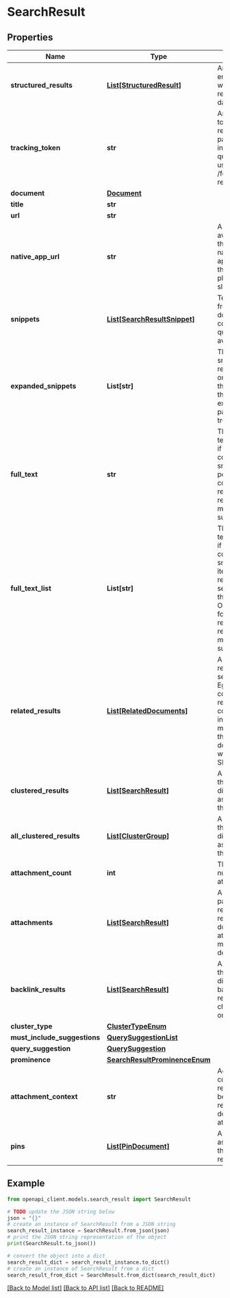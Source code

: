 # SearchResult


## Properties

Name | Type | Description | Notes
------------ | ------------- | ------------- | -------------
**structured_results** | [**List[StructuredResult]**](StructuredResult.md) | An array of entities in the work graph retrieved via a data request. | [optional] 
**tracking_token** | **str** | An opaque token that represents this particular result in this particular query. To be used for /feedback reporting. | [optional] 
**document** | [**Document**](Document.md) |  | [optional] 
**title** | **str** |  | [optional] 
**url** | **str** |  | 
**native_app_url** | **str** | A deep link, if available, into the datasource&#39;s native application for the user&#39;s platform (e.g. slack://...). | [optional] 
**snippets** | [**List[SearchResultSnippet]**](SearchResultSnippet.md) | Text content from the result document which contains search query terms, if available. | [optional] 
**expanded_snippets** | **List[str]** | The expanded snippets for this result. This is only populated if the query has the expand_snippets parameter set to true. | [optional] 
**full_text** | **str** | The full body text of the result if not already contained in the snippets. Only populated for conversation results (e.g. results from a messaging app such as Slack). | [optional] 
**full_text_list** | **List[str]** | The full body text of the result if not already contained in the snippets; each item in the array represents a separate line in the original text. Only populated for conversation results (e.g. results from a messaging app such as Slack). | [optional] 
**related_results** | [**List[RelatedDocuments]**](RelatedDocuments.md) | A list of results related to this search result. Eg. for conversation results it contains individual messages from the conversation document which will be shown on SERP. | [optional] 
**clustered_results** | [**List[SearchResult]**](SearchResult.md) | A list of results that should be displayed as associated with this result. | [optional] 
**all_clustered_results** | [**List[ClusterGroup]**](ClusterGroup.md) | A list of results that should be displayed as associated with this result. | [optional] 
**attachment_count** | **int** | The total number of attachments. | [optional] 
**attachments** | [**List[SearchResult]**](SearchResult.md) | A (potentially partial) list of results representing documents attached to the main result document. | [optional] 
**backlink_results** | [**List[SearchResult]**](SearchResult.md) | A list of results that should be displayed as backlinks of this result in reverse chronological order. | [optional] 
**cluster_type** | [**ClusterTypeEnum**](ClusterTypeEnum.md) |  | [optional] 
**must_include_suggestions** | [**QuerySuggestionList**](QuerySuggestionList.md) |  | [optional] 
**query_suggestion** | [**QuerySuggestion**](QuerySuggestion.md) |  | [optional] 
**prominence** | [**SearchResultProminenceEnum**](SearchResultProminenceEnum.md) |  | [optional] 
**attachment_context** | **str** | Additional context for the relationship between the result and the document it&#39;s attached to. | [optional] 
**pins** | [**List[PinDocument]**](PinDocument.md) | A list of pins associated with this search result. | [optional] 

## Example

```python
from openapi_client.models.search_result import SearchResult

# TODO update the JSON string below
json = "{}"
# create an instance of SearchResult from a JSON string
search_result_instance = SearchResult.from_json(json)
# print the JSON string representation of the object
print(SearchResult.to_json())

# convert the object into a dict
search_result_dict = search_result_instance.to_dict()
# create an instance of SearchResult from a dict
search_result_from_dict = SearchResult.from_dict(search_result_dict)
```
[[Back to Model list]](../README.md#documentation-for-models) [[Back to API list]](../README.md#documentation-for-api-endpoints) [[Back to README]](../README.md)



